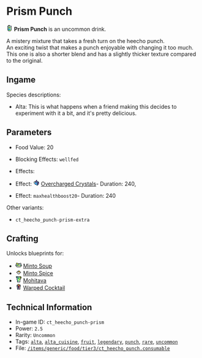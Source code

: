 # Prism Punch

<img src="https://raw.githubusercontent.com/Ceterai/Enternia/main/items/generic/food/tier3/ct_heecho_punch.png" alt="Prism Punch icon" loading="lazy" height=16px width="auto" /> **Prism Punch** is an uncommon drink.

A mistery mixture that takes a fresh turn on the heecho punch.  
An exciting twist that makes a punch enjoyable with changing it too much. This one is also a shorter blend and has a slightly thicker texture compared to the original.

## Ingame

Species descriptions:

- Alta: This is what happens when a friend making this decides to experiment with it a bit, and it's pretty delicious.

## Parameters

- Food Value: 20
- Blocking Effects: `wellfed`
- Effects: 

- Effect: <img src="https://raw.githubusercontent.com/Ceterai/Enternia/main/stats/effects/ct_overcharged_crystals.png" alt="Overcharged Crystals icon" loading="lazy" height=16px width="auto" /> [Overcharged Crystals](https://ceterai.github.io/MyEnternia/Wiki/OverchargedCrystals)- Duration: 240, 

- Effect: `maxhealthboost20`- Duration: 240

Other variants:

- `ct_heecho_punch-prism-extra`

## Crafting

Unlocks blueprints for:

- <img src="https://raw.githubusercontent.com/Ceterai/Enternia/main/items/generic/food/tier4/ct_minto_soup.png" alt="Minto Soup icon" loading="lazy" height=16px width="auto" /> [Minto Soup](https://ceterai.github.io/MyEnternia/Wiki/MintoSoup)
- <img src="https://raw.githubusercontent.com/Ceterai/Enternia/main/items/generic/food/other/ct_minto_spice.png" alt="Minto Spice icon" loading="lazy" height=16px width="auto" /> [Minto Spice](https://ceterai.github.io/MyEnternia/Wiki/MintoSpice)
- <img src="https://raw.githubusercontent.com/Ceterai/Enternia/main/items/generic/food/tier4/ct_mohitava_cocktail.png" alt="Mohitava icon" loading="lazy" height=16px width="auto" /> [Mohitava](https://ceterai.github.io/MyEnternia/Wiki/Mohitava)
- <img src="https://raw.githubusercontent.com/Ceterai/Enternia/main/items/generic/food/tier4/ct_warped_cocktail.png" alt="Warped Cocktail icon" loading="lazy" height=16px width="auto" /> [Warped Cocktail](https://ceterai.github.io/MyEnternia/Wiki/WarpedCocktail)

## Technical Information

- In-game ID: `ct_heecho_punch-prism`
- Power: `2.5`
- Rarity: `Uncommon`
- Tags: [`alta`](https://ceterai.github.io/MyEnternia/Wiki/Tags/Alta), [`alta_cuisine`](https://ceterai.github.io/MyEnternia/Wiki/Tags/AltaCuisine), [`fruit`](https://ceterai.github.io/MyEnternia/Wiki/Tags/Fruit), [`legendary`](https://ceterai.github.io/MyEnternia/Wiki/Tags/Legendary), [`punch`](https://ceterai.github.io/MyEnternia/Wiki/Tags/Punch), [`rare`](https://ceterai.github.io/MyEnternia/Wiki/Tags/Rare), [`uncommon`](https://ceterai.github.io/MyEnternia/Wiki/Tags/Uncommon)
- File: [`/items/generic/food/tier3/ct_heecho_punch.consumable`](https://github.com/Ceterai/Enternia/blob/main/items/generic/food/tier3/ct_heecho_punch.consumable)

